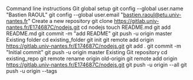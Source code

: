 Command line instructions
Git global setup
git config --global user.name "Bastien RAOUL"
git config --global user.email "bastien.raoul@etu.univ-nantes.fr"
Create a new repository
git clone https://gitlab.univ-nantes.fr/E174687C/nodejs.git
cd nodejs
touch README.md
git add README.md
git commit -m "add README"
git push -u origin master
Existing folder
cd existing_folder
git init
git remote add origin https://gitlab.univ-nantes.fr/E174687C/nodejs.git
git add .
git commit -m "Initial commit"
git push -u origin master
Existing Git repository
cd existing_repo
git remote rename origin old-origin
git remote add origin https://gitlab.univ-nantes.fr/E174687C/nodejs.git
git push -u origin --all
git push -u origin --tags